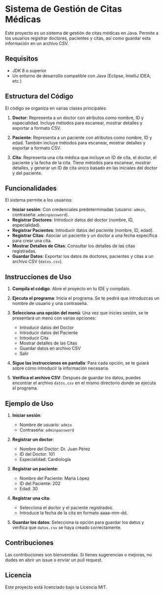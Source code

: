 # Sistema de Gestión de Citas Médicas

Este proyecto es un sistema de gestión de citas médicas en Java. Permite a los usuarios registrar doctores, pacientes y citas, así como guardar esta información en un archivo CSV.

## Requisitos

- JDK 8 o superior
- Un entorno de desarrollo compatible con Java (Eclipse, IntelliJ IDEA, etc.)

## Estructura del Código

El código se organiza en varias clases principales:

1. **Doctor**: Representa a un doctor con atributos como nombre, ID y especialidad. Incluye métodos para escanear, mostrar detalles y exportar a formato CSV.
  
2. **Paciente**: Representa a un paciente con atributos como nombre, ID y edad. También incluye métodos para escanear, mostrar detalles y exportar a formato CSV.
  
3. **Cita**: Representa una cita médica que incluye un ID de cita, el doctor, el paciente y la fecha de la cita. Tiene métodos para escanear, mostrar detalles, y generar un ID de cita único basado en las iniciales del doctor y del paciente.

## Funcionalidades

El sistema permite a los usuarios:

- **Iniciar sesión**: Con credenciales predeterminadas (usuario: `admin`, contraseña: `adminpassword`).
- **Registrar Doctores**: Introducir datos del doctor (nombre, ID, especialidad).
- **Registrar Pacientes**: Introducir datos del paciente (nombre, ID, edad).
- **Registrar Citas**: Asociar un paciente y un doctor a una fecha específica para crear una cita.
- **Mostrar Detalles de Citas**: Consultar los detalles de las citas registradas.
- **Guardar Datos**: Exportar los datos de doctores, pacientes y citas a un archivo CSV (`datos.csv`).

## Instrucciones de Uso

1. **Compila el código**: Abre el proyecto en tu IDE y compílalo.
  
2. **Ejecuta el programa**: Inicia el programa. Se te pedirá que introduzcas un nombre de usuario y una contraseña.
  
3. **Selecciona una opción del menú**: Una vez que inicies sesión, se te presentará un menú con varias opciones:
   - Introducir datos del Doctor
   - Introducir datos del Paciente
   - Introducir Cita
   - Mostrar detalles de las Citas
   - Guardar datos en archivo CSV
   - Salir

4. **Sigue las instrucciones en pantalla**: Para cada opción, se te guiará sobre cómo introducir la información necesaria.

5. **Verifica el archivo CSV**: Después de guardar los datos, puedes encontrar el archivo `datos.csv` en el mismo directorio donde se ejecuta el programa.

## Ejemplo de Uso

1. **Iniciar sesión**:
   - Nombre de usuario: `admin`
   - Contraseña: `adminpassword`

2. **Registrar un doctor**:
   - Nombre del Doctor: Dr. Juan Pérez
   - ID del Doctor: 101
   - Especialidad: Cardiología

3. **Registrar un paciente**:
   - Nombre del Paciente: María López
   - ID del Paciente: 202
   - Edad: 30

4. **Registrar una cita**:
   - Selecciona el doctor y el paciente registrados.
   - Introduce la fecha de la cita en formato aaaa-mm-dd.

5. **Guardar los datos**: Selecciona la opción para guardar los datos y verifica que `datos.csv` se haya creado correctamente.

## Contribuciones

Las contribuciones son bienvenidas. Si tienes sugerencias o mejoras, no dudes en abrir un issue o enviar un pull request.

## Licencia

Este proyecto está licenciado bajo la Licencia MIT.
